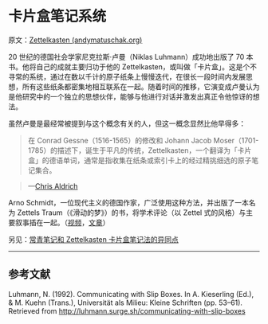 # 卡片盒笔记系统

原文：[Zettelkasten (andymatuschak.org)](https://notes.andymatuschak.org/z2QvtE9w5zs49x7WUeG8Ut1vywHDLiG2Wkm9p)

20 世纪的德国社会学家尼克拉斯·卢曼（Niklas Luhmann）成功地出版了 70 本书。他将自己的成就主要归功于他的 Zettelkasten，或叫做「卡片盒」。这是个不寻常的系统，通过在数以千计的原子纸条上慢慢迭代，在很长一段时间内发展思想，所有这些纸条都密集地相互联系在一起。随着时间的推移，它演变成卢曼认为是他研究中的一个独立的思想伙伴，能够与他进行对话并激发出真正令他惊讶的想法。

虽然卢曼是最经常被提到与这个概念有关的人，但这一概念显然比他早得多：

> 在 Conrad Gessne（1516-1565）的修改和 Johann Jacob Moser（1701-1785）的描述下，诞生于平凡的传统，Zettelkasten，一个翻译为「卡片盒」的德语单词，通常是指收集在纸条或索引卡上的经过精挑细选的原子笔记集合。

> —[Chris Aldrich](https://boffosocko.com/2021/07/03/differentiating-online-variations-of-the-commonplace-book-digital-gardens-wikis-zettlekasten-waste-books-florilegia-and-second-brains/)

Arno Schmidt，一位现代主义的德国作家，广泛使用这种方法，并出版了一本名为 Zettels Traum（《滑动的梦》）的书，将学术评论（以 Zettel 式的风格）与主要叙事插在一起。（[视频](https://vimeo.com/6422567)，[文章](https://www.zinzin.com/observations/2013/who-was-arno-schmidt-and-what-is-zettels-traum-some-evidentiary-fragments/)）

另见：[常青笔记和 Zettelkasten 卡片盒笔记法的异同点](https://notes.andymatuschak.org/z4AX7pHAu5uUfmrq4K4zig9x8jmmF62XgaMXm)

------

## 参考文献

Luhmann, N. (1992). Communicating with Slip Boxes. In A. Kieserling (Ed.), & M. Kuehn (Trans.), Universität als Milieu: Kleine Schriften (pp. 53–61). Retrieved from http://luhmann.surge.sh/communicating-with-slip-boxes